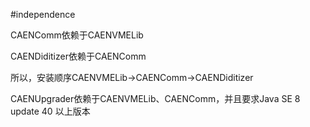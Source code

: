 <!--
 * @Description: 
 * @Author: liuxin
 * @Institution: Shandong University(WeiHai)
 * @Email: 494113931@qq.com
 * @Date: 2022-10-05 10:56:43
 * @LastEditTime: 2022-10-05 10:59:52
-->
#independence

CAENComm依赖于CAENVMELib

CAENDiditizer依赖于CAENComm

所以，安装顺序CAENVMELib->CAENComm->CAENDiditizer



CAENUpgrader依赖于CAENVMELib、CAENComm，并且要求Java SE 8 update 40 以上版本